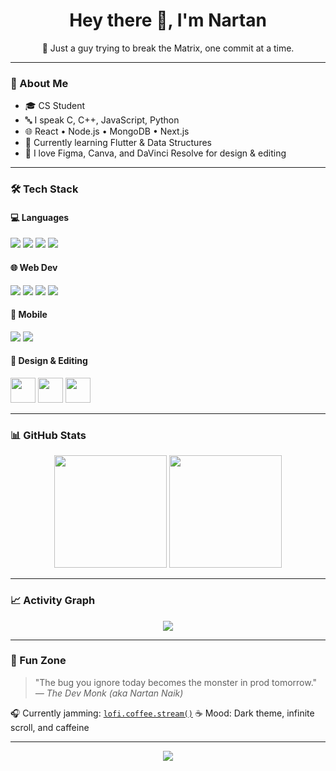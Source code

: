 <h1 align="center">Hey there 👋, I'm Nartan</h1>
<p align="center">🌌 Just a guy trying to break the Matrix, one commit at a time.</p>

---

### 🧠 About Me
- 🎓 CS Student  
- 🔤 I speak C, C++, JavaScript, Python  
- 🌐 React • Node.js • MongoDB • Next.js  
- 📱 Currently learning Flutter & Data Structures  
- 🎨 I love Figma, Canva, and DaVinci Resolve for design & editing

---

### 🛠️ Tech Stack

#### 💻 Languages
<p>
  <img src="https://img.shields.io/badge/C-00599C?style=for-the-badge&logo=c&logoColor=white"/>
  <img src="https://img.shields.io/badge/C++-00599C?style=for-the-badge&logo=c%2B%2B&logoColor=white"/>
  <img src="https://img.shields.io/badge/Python-3776AB?style=for-the-badge&logo=python&logoColor=white"/>
  <img src="https://img.shields.io/badge/JavaScript-F7DF1E?style=for-the-badge&logo=javascript&logoColor=black"/>
</p>

#### 🌐 Web Dev
<p>
  <img src="https://img.shields.io/badge/React-20232A?style=for-the-badge&logo=react&logoColor=61DAFB"/>
  <img src="https://img.shields.io/badge/Node.js-339933?style=for-the-badge&logo=nodedotjs&logoColor=white"/>
  <img src="https://img.shields.io/badge/Next.js-000000?style=for-the-badge&logo=nextdotjs&logoColor=white"/>
  <img src="https://img.shields.io/badge/MongoDB-4EA94B?style=for-the-badge&logo=mongodb&logoColor=white"/>
</p>

#### 📱 Mobile
<p>
  <img src="https://img.shields.io/badge/Flutter-02569B?style=for-the-badge&logo=flutter&logoColor=white"/>
  <img src="https://img.shields.io/badge/Dart-0175C2?style=for-the-badge&logo=dart&logoColor=white"/>
</p>

#### 🎨 Design & Editing
<p>
  <img src="https://cdn.simpleicons.org/figma/F24E1E" height="40" />
  <img src="https://cdn.simpleicons.org/canva/00C4CC" height="40" />
  <img src="https://cdn.simpleicons.org/blackmagicdesign/white" height="40" />
</p>

---

### 📊 GitHub Stats
<p align="center">
  <img src="https://github-readme-stats.vercel.app/api?username=NartanNaik&show_icons=true&theme=tokyonight" height="180"/>
  <img src="https://github-readme-streak-stats.herokuapp.com/?user=NartanNaik&theme=tokyonight" height="180"/>
</p>

---

### 📈 Activity Graph
<p align="center">
  <img src="https://github-readme-activity-graph.vercel.app/graph?username=NartanNaik&theme=react-dark"/>
</p>

---

### 🧠 Fun Zone
> "The bug you ignore today becomes the monster in prod tomorrow."  
> *— The Dev Monk (aka Nartan Naik)*

🎧 Currently jamming: [`lofi.coffee.stream()`](https://lofi.cafe) 
☕ Mood: Dark theme, infinite scroll, and caffeine

---

<p align="center">
  <img src="https://readme-typing-svg.herokuapp.com?font=Fira+Code&size=22&duration=3000&pause=1000&color=FFD700&center=true&vCenter=true&width=600&lines=Breaking+the+Matrix+with+Dart+%26+JS.;Building+%F0%9F%94%A5+One+Commit+at+a+Time.;Dark+Mode+is+the+New+Light.;Code.+Sleep.+Repeat.;Reality+is+just+a+branch.">
</p>

